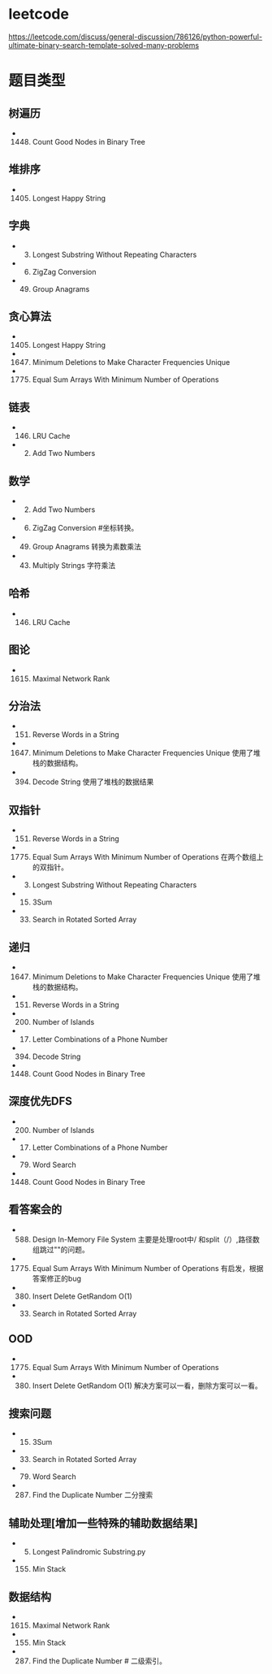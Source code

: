 # leetcode

https://leetcode.com/discuss/general-discussion/786126/python-powerful-ultimate-binary-search-template-solved-many-problems



# 题目类型

## 树遍历
- 1448. Count Good Nodes in Binary Tree
## 堆排序
- 1405. Longest Happy String

## 字典
- 3. Longest Substring Without Repeating Characters
- 6. ZigZag Conversion
- 49. Group Anagrams
## 贪心算法

- 1405. Longest Happy String
- 1647. Minimum Deletions to Make Character Frequencies Unique
- 1775. Equal Sum Arrays With Minimum Number of Operations
## 链表
- 146. LRU Cache
- 2. Add Two Numbers
## 数学 
- 2. Add Two Numbers
- 6. ZigZag Conversion #坐标转换。
- 49. Group Anagrams 转换为素数乘法
- 43. Multiply Strings 字符乘法
## 哈希 
- 146. LRU Cache

## 图论
- 1615. Maximal Network Rank

## 分治法
- 151. Reverse Words in a String
- 1647. Minimum Deletions to Make Character Frequencies Unique 使用了堆栈的数据结构。
- 394. Decode String 使用了堆栈的数据结果

## 双指针
- 151. Reverse Words in a String
- 1775. Equal Sum Arrays With Minimum Number of Operations  在两个数组上的双指针。
- 3. Longest Substring Without Repeating Characters
- 15. 3Sum
- 33. Search in Rotated Sorted Array
## 递归
- 1647. Minimum Deletions to Make Character Frequencies Unique 使用了堆栈的数据结构。
- 151. Reverse Words in a String
- 200. Number of Islands
- 17. Letter Combinations of a Phone Number
- 394. Decode String
- 1448. Count Good Nodes in Binary Tree
## 深度优先DFS
- 200. Number of Islands
- 17. Letter Combinations of a Phone Number 
- 79. Word Search
- 1448. Count Good Nodes in Binary Tree
## 看答案会的
- 588. Design In-Memory File System 主要是处理root中/ 和split（/）,路径数组跳过""的问题。
- 1775. Equal Sum Arrays With Minimum Number of Operations 有启发，根据答案修正的bug
- 380. Insert Delete GetRandom O(1)
- 33. Search in Rotated Sorted Array
## OOD
- 1775. Equal Sum Arrays With Minimum Number of Operations 
- 380. Insert Delete GetRandom O(1) 解决方案可以一看，删除方案可以一看。

## 搜索问题

- 15. 3Sum
- 33. Search in Rotated Sorted Array
- 79. Word Search 
- 287. Find the Duplicate Number 二分搜索

## 辅助处理[增加一些特殊的辅助数据结果]
- 5. Longest Palindromic Substring.py
- 155. Min Stack
## 数据结构
- 1615. Maximal Network Rank
- 155. Min Stack
- 287. Find the Duplicate Number # 二级索引。